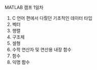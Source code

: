 MATLAB 캠프 1일차
1. C 언어 편에서 다뤘던 기초적인 데이터 타입
2. 벡터
3. 행렬
4. 구조체
5. 셀형
6. 수학 연산자 및 연산용 내장 함수
7. 함수
8. 익명 함수
